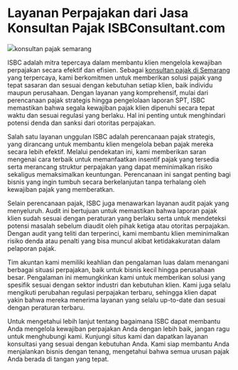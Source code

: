 # Layanan Perpajakan dari Jasa Konsultan Pajak ISBConsultant.com

<img src="https://isbconsultant.com/wp-content/uploads/2023/08/tim-jasa-konsultan-pajak-semarang-1024x653.jpeg">konsultan pajak semarang</img>

ISBC adalah mitra tepercaya dalam membantu klien mengelola kewajiban perpajakan secara efektif dan efisien. Sebagai [konsultan pajak di Semarang](https://isbconsultant.com/konsultan-pajak-semarang/) yang terpercaya, kami berkomitmen untuk memberikan solusi pajak yang tepat sasaran dan sesuai dengan kebutuhan setiap klien, baik individu maupun perusahaan. Dengan layanan yang komprehensif, mulai dari perencanaan pajak strategis hingga pengelolaan laporan SPT, ISBC memastikan bahwa segala kewajiban pajak klien dipenuhi secara tepat waktu dan sesuai regulasi yang berlaku. Hal ini penting untuk menghindari potensi denda dan sanksi dari otoritas perpajakan.

Salah satu layanan unggulan ISBC adalah perencanaan pajak strategis, yang dirancang untuk membantu klien mengelola beban pajak mereka secara lebih efektif. Melalui pendekatan ini, kami memberikan saran mengenai cara terbaik untuk memanfaatkan insentif pajak yang tersedia serta merancang struktur perpajakan yang dapat meminimalkan risiko sekaligus memaksimalkan keuntungan. Perencanaan ini sangat penting bagi bisnis yang ingin tumbuh secara berkelanjutan tanpa terhalang oleh kewajiban pajak yang memberatkan.

Selain perencanaan pajak, ISBC juga menawarkan layanan audit pajak yang menyeluruh. Audit ini bertujuan untuk memastikan bahwa laporan pajak klien sudah sesuai dengan peraturan yang berlaku serta untuk mendeteksi potensi masalah sebelum diaudit oleh pihak ketiga atau otoritas perpajakan. Dengan audit yang teliti dan terperinci, kami membantu klien meminimalkan risiko denda atau penalti yang bisa muncul akibat ketidakakuratan dalam pelaporan pajak.

Tim akuntan kami memiliki keahlian dan pengalaman luas dalam menangani berbagai situasi perpajakan, baik untuk bisnis kecil hingga perusahaan besar. Pengalaman ini memungkinkan kami untuk memberikan solusi yang spesifik sesuai dengan sektor industri dan kebutuhan klien. Kami juga selalu mengikuti perubahan regulasi perpajakan terbaru, sehingga klien dapat yakin bahwa mereka menerima layanan yang selalu up-to-date dan sesuai dengan peraturan terbaru.

Untuk mengetahui lebih lanjut tentang bagaimana ISBC dapat membantu Anda mengelola kewajiban perpajakan Anda dengan lebih baik, jangan ragu untuk menghubungi kami. Kunjungi situs kami dan dapatkan layanan konsultasi yang sesuai dengan kebutuhan Anda. Kami siap membantu Anda menjalankan bisnis dengan tenang, mengetahui bahwa semua urusan pajak Anda berada di tangan yang tepat.
